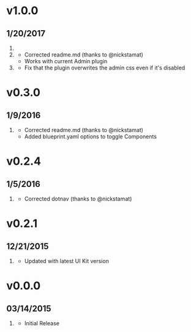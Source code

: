 # v1.0.0
## 1/20/2017

1. [](#new)
1. [](#improved)
    * Corrected readme.md (thanks to @nickstamat)
    * Works with current Admin plugin
1. [](#bugfix)
    * Fix that the plugin overwrites the admin css even if it's disabled  

# v0.3.0
## 1/9/2016

1. [](#improved)
    * Corrected readme.md (thanks to @nickstamat)
    * Added blueprint.yaml options to toggle Components

# v0.2.4
## 1/5/2016

1. [](#improved)
    * Corrected dotnav (thanks to @nickstamat)

# v0.2.1
## 12/21/2015

1. [](#new)
    * Updated with latest UI Kit version

# v0.0.0
## 03/14/2015

1. [](#new)
    * Initial Release